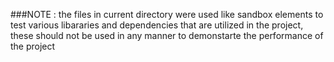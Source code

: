 ###NOTE :
the files in current directory were used like sandbox elements to test various libararies and dependencies that are utilized in the project, these should not be used in any manner to demonstarte the performance of the project

